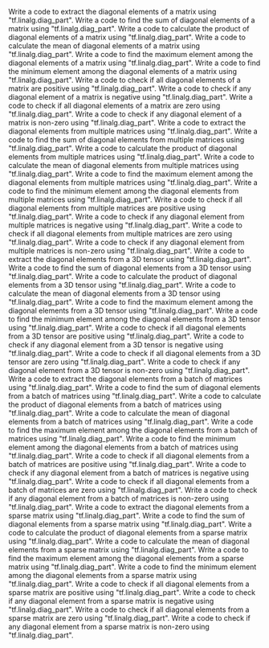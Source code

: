 Write a code to extract the diagonal elements of a matrix using "tf.linalg.diag_part".
Write a code to find the sum of diagonal elements of a matrix using "tf.linalg.diag_part".
Write a code to calculate the product of diagonal elements of a matrix using "tf.linalg.diag_part".
Write a code to calculate the mean of diagonal elements of a matrix using "tf.linalg.diag_part".
Write a code to find the maximum element among the diagonal elements of a matrix using "tf.linalg.diag_part".
Write a code to find the minimum element among the diagonal elements of a matrix using "tf.linalg.diag_part".
Write a code to check if all diagonal elements of a matrix are positive using "tf.linalg.diag_part".
Write a code to check if any diagonal element of a matrix is negative using "tf.linalg.diag_part".
Write a code to check if all diagonal elements of a matrix are zero using "tf.linalg.diag_part".
Write a code to check if any diagonal element of a matrix is non-zero using "tf.linalg.diag_part".
Write a code to extract the diagonal elements from multiple matrices using "tf.linalg.diag_part".
Write a code to find the sum of diagonal elements from multiple matrices using "tf.linalg.diag_part".
Write a code to calculate the product of diagonal elements from multiple matrices using "tf.linalg.diag_part".
Write a code to calculate the mean of diagonal elements from multiple matrices using "tf.linalg.diag_part".
Write a code to find the maximum element among the diagonal elements from multiple matrices using "tf.linalg.diag_part".
Write a code to find the minimum element among the diagonal elements from multiple matrices using "tf.linalg.diag_part".
Write a code to check if all diagonal elements from multiple matrices are positive using "tf.linalg.diag_part".
Write a code to check if any diagonal element from multiple matrices is negative using "tf.linalg.diag_part".
Write a code to check if all diagonal elements from multiple matrices are zero using "tf.linalg.diag_part".
Write a code to check if any diagonal element from multiple matrices is non-zero using "tf.linalg.diag_part".
Write a code to extract the diagonal elements from a 3D tensor using "tf.linalg.diag_part".
Write a code to find the sum of diagonal elements from a 3D tensor using "tf.linalg.diag_part".
Write a code to calculate the product of diagonal elements from a 3D tensor using "tf.linalg.diag_part".
Write a code to calculate the mean of diagonal elements from a 3D tensor using "tf.linalg.diag_part".
Write a code to find the maximum element among the diagonal elements from a 3D tensor using "tf.linalg.diag_part".
Write a code to find the minimum element among the diagonal elements from a 3D tensor using "tf.linalg.diag_part".
Write a code to check if all diagonal elements from a 3D tensor are positive using "tf.linalg.diag_part".
Write a code to check if any diagonal element from a 3D tensor is negative using "tf.linalg.diag_part".
Write a code to check if all diagonal elements from a 3D tensor are zero using "tf.linalg.diag_part".
Write a code to check if any diagonal element from a 3D tensor is non-zero using "tf.linalg.diag_part".
Write a code to extract the diagonal elements from a batch of matrices using "tf.linalg.diag_part".
Write a code to find the sum of diagonal elements from a batch of matrices using "tf.linalg.diag_part".
Write a code to calculate the product of diagonal elements from a batch of matrices using "tf.linalg.diag_part".
Write a code to calculate the mean of diagonal elements from a batch of matrices using "tf.linalg.diag_part".
Write a code to find the maximum element among the diagonal elements from a batch of matrices using "tf.linalg.diag_part".
Write a code to find the minimum element among the diagonal elements from a batch of matrices using "tf.linalg.diag_part".
Write a code to check if all diagonal elements from a batch of matrices are positive using "tf.linalg.diag_part".
Write a code to check if any diagonal element from a batch of matrices is negative using "tf.linalg.diag_part".
Write a code to check if all diagonal elements from a batch of matrices are zero using "tf.linalg.diag_part".
Write a code to check if any diagonal element from a batch of matrices is non-zero using "tf.linalg.diag_part".
Write a code to extract the diagonal elements from a sparse matrix using "tf.linalg.diag_part".
Write a code to find the sum of diagonal elements from a sparse matrix using "tf.linalg.diag_part".
Write a code to calculate the product of diagonal elements from a sparse matrix using "tf.linalg.diag_part".
Write a code to calculate the mean of diagonal elements from a sparse matrix using "tf.linalg.diag_part".
Write a code to find the maximum element among the diagonal elements from a sparse matrix using "tf.linalg.diag_part".
Write a code to find the minimum element among the diagonal elements from a sparse matrix using "tf.linalg.diag_part".
Write a code to check if all diagonal elements from a sparse matrix are positive using "tf.linalg.diag_part".
Write a code to check if any diagonal element from a sparse matrix is negative using "tf.linalg.diag_part".
Write a code to check if all diagonal elements from a sparse matrix are zero using "tf.linalg.diag_part".
Write a code to check if any diagonal element from a sparse matrix is non-zero using "tf.linalg.diag_part".